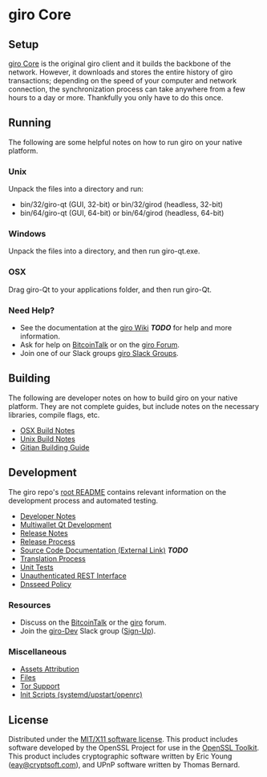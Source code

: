 giro Core
=====================

Setup
---------------------
[giro Core](http://giro.org/wallet) is the original giro client and it builds the backbone of the network. However, it downloads and stores the entire history of giro transactions; depending on the speed of your computer and network connection, the synchronization process can take anywhere from a few hours to a day or more. Thankfully you only have to do this once.

Running
---------------------
The following are some helpful notes on how to run giro on your native platform.

### Unix

Unpack the files into a directory and run:

- bin/32/giro-qt (GUI, 32-bit) or bin/32/girod (headless, 32-bit)
- bin/64/giro-qt (GUI, 64-bit) or bin/64/girod (headless, 64-bit)

### Windows

Unpack the files into a directory, and then run giro-qt.exe.

### OSX

Drag giro-Qt to your applications folder, and then run giro-Qt.

### Need Help?

* See the documentation at the [giro Wiki](https://en.bitcoin.it/wiki/Main_Page) ***TODO***
for help and more information.
* Ask for help on [BitcoinTalk](https://bitcointalk.org/index.php?topic=1262920.0) or on the [giro Forum](http://forum.giro.org/).
* Join one of our Slack groups [giro Slack Groups](https://giro.org/slack-logins/).

Building
---------------------
The following are developer notes on how to build giro on your native platform. They are not complete guides, but include notes on the necessary libraries, compile flags, etc.

- [OSX Build Notes](build-osx.md)
- [Unix Build Notes](build-unix.md)
- [Gitian Building Guide](gitian-building.md)

Development
---------------------
The giro repo's [root README](https://github.com/giro-Project/giro/blob/master/README.md) contains relevant information on the development process and automated testing.

- [Developer Notes](developer-notes.md)
- [Multiwallet Qt Development](multiwallet-qt.md)
- [Release Notes](release-notes.md)
- [Release Process](release-process.md)
- [Source Code Documentation (External Link)](https://dev.visucore.com/bitcoin/doxygen/) ***TODO***
- [Translation Process](translation_process.md)
- [Unit Tests](unit-tests.md)
- [Unauthenticated REST Interface](REST-interface.md)
- [Dnsseed Policy](dnsseed-policy.md)

### Resources

* Discuss on the [BitcoinTalk](https://bitcointalk.org/index.php?topic=1262920.0) or the [giro](http://forum.giro.org/) forum.
* Join the [giro-Dev](https://giro-dev.slack.com/) Slack group ([Sign-Up](https://giro-dev.herokuapp.com/)).

### Miscellaneous
- [Assets Attribution](assets-attribution.md)
- [Files](files.md)
- [Tor Support](tor.md)
- [Init Scripts (systemd/upstart/openrc)](init.md)

License
---------------------
Distributed under the [MIT/X11 software license](http://www.opensource.org/licenses/mit-license.php).
This product includes software developed by the OpenSSL Project for use in the [OpenSSL Toolkit](https://www.openssl.org/). This product includes
cryptographic software written by Eric Young ([eay@cryptsoft.com](mailto:eay@cryptsoft.com)), and UPnP software written by Thomas Bernard.
